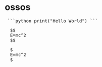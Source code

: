 # ossos

<pre> ```python print("Hello World") ``` </pre>

<pre>
  $$
  E=mc^2
  $$
</pre>

<pre>
  $
  E=mc^2
  $
</pre>
